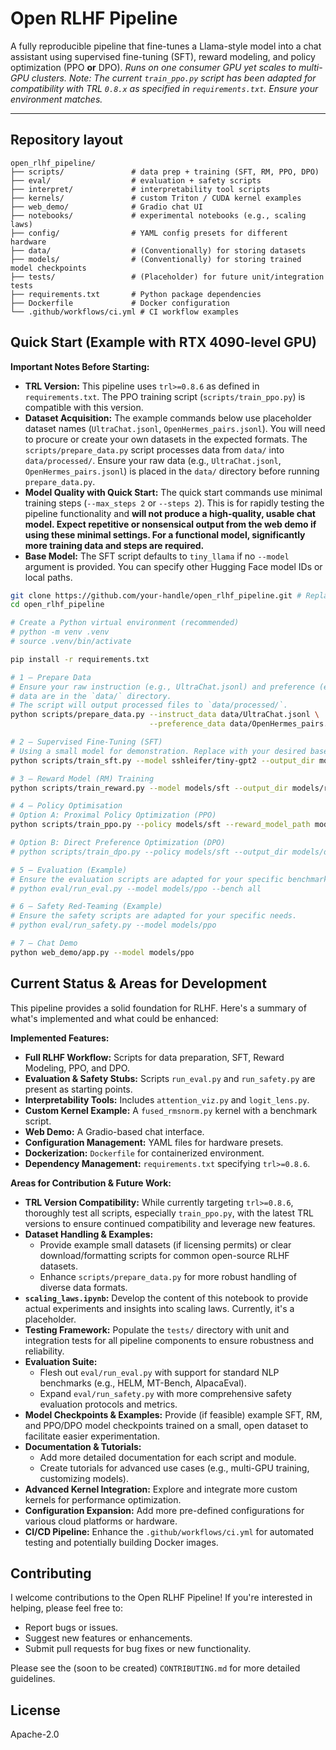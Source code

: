 # Open RLHF Pipeline

A fully reproducible pipeline that fine-tunes a Llama-style model into a chat assistant using supervised fine-tuning (SFT), reward modeling, and policy optimization (PPO **or** DPO).
*Runs on one consumer GPU yet scales to multi-GPU clusters.*
*Note: The current `train_ppo.py` script has been adapted for compatibility with TRL `0.8.x` as specified in `requirements.txt`. Ensure your environment matches.*

---
## Repository layout
```text
open_rlhf_pipeline/
├── scripts/               # data prep + training (SFT, RM, PPO, DPO)
├── eval/                  # evaluation + safety scripts
├── interpret/             # interpretability tool scripts
├── kernels/               # custom Triton / CUDA kernel examples
├── web_demo/              # Gradio chat UI
├── notebooks/             # experimental notebooks (e.g., scaling laws)
├── config/                # YAML config presets for different hardware
├── data/                  # (Conventionally) for storing datasets
├── models/                # (Conventionally) for storing trained model checkpoints
├── tests/                 # (Placeholder) for future unit/integration tests
├── requirements.txt       # Python package dependencies
├── Dockerfile             # Docker configuration
└── .github/workflows/ci.yml # CI workflow examples
```

## Quick Start (Example with RTX 4090-level GPU)

**Important Notes Before Starting:**
*   **TRL Version:** This pipeline uses `trl>=0.8.6` as defined in `requirements.txt`. The PPO training script (`scripts/train_ppo.py`) is compatible with this version.
*   **Dataset Acquisition:** The example commands below use placeholder dataset names (`UltraChat.jsonl`, `OpenHermes_pairs.jsonl`). You will need to procure or create your own datasets in the expected formats. The `scripts/prepare_data.py` script processes data from `data/` into `data/processed/`. Ensure your raw data (e.g., `UltraChat.jsonl`, `OpenHermes_pairs.jsonl`) is placed in the `data/` directory before running `prepare_data.py`.
*   **Model Quality with Quick Start:** The quick start commands use minimal training steps (`--max_steps 2` or `--steps 2`). This is for rapidly testing the pipeline functionality and **will not produce a high-quality, usable chat model. Expect repetitive or nonsensical output from the web demo if using these minimal settings. For a functional model, significantly more training data and steps are required.**
*   **Base Model:** The SFT script defaults to `tiny_llama` if no `--model` argument is provided. You can specify other Hugging Face model IDs or local paths.

```bash
git clone https://github.com/your-handle/open_rlhf_pipeline.git # Replace with the actual repository URL
cd open_rlhf_pipeline

# Create a Python virtual environment (recommended)
# python -m venv .venv
# source .venv/bin/activate

pip install -r requirements.txt

# 1 – Prepare Data
# Ensure your raw instruction (e.g., UltraChat.jsonl) and preference (e.g., OpenHermes_pairs.jsonl)
# data are in the `data/` directory.
# The script will output processed files to `data/processed/`.
python scripts/prepare_data.py --instruct_data data/UltraChat.jsonl \
                               --preference_data data/OpenHermes_pairs.jsonl

# 2 – Supervised Fine-Tuning (SFT)
# Using a small model for demonstration. Replace with your desired base model.
python scripts/train_sft.py --model sshleifer/tiny-gpt2 --output_dir models/sft --max_steps 2 # Example uses tiny-gpt2

# 3 – Reward Model (RM) Training
python scripts/train_reward.py --model models/sft --output_dir models/rm --max_steps 2

# 4 – Policy Optimisation
# Option A: Proximal Policy Optimization (PPO)
python scripts/train_ppo.py --policy models/sft --reward_model_path models/rm --output_dir models/ppo --steps 2

# Option B: Direct Preference Optimization (DPO)
# python scripts/train_dpo.py --policy models/sft --output_dir models/dpo --steps 2

# 5 – Evaluation (Example)
# Ensure the evaluation scripts are adapted for your specific benchmark datasets.
# python eval/run_eval.py --model models/ppo --bench all

# 6 – Safety Red-Teaming (Example)
# Ensure the safety scripts are adapted for your specific needs.
# python eval/run_safety.py --model models/ppo

# 7 – Chat Demo
python web_demo/app.py --model models/ppo
```

## Current Status & Areas for Development

This pipeline provides a solid foundation for RLHF. Here's a summary of what's implemented and what could be enhanced:

**Implemented Features:**
*   **Full RLHF Workflow:** Scripts for data preparation, SFT, Reward Modeling, PPO, and DPO.
*   **Evaluation & Safety Stubs:** Scripts `run_eval.py` and `run_safety.py` are present as starting points.
*   **Interpretability Tools:** Includes `attention_viz.py` and `logit_lens.py`.
*   **Custom Kernel Example:** A `fused_rmsnorm.py` kernel with a benchmark script.
*   **Web Demo:** A Gradio-based chat interface.
*   **Configuration Management:** YAML files for hardware presets.
*   **Dockerization:** `Dockerfile` for containerized environment.
*   **Dependency Management:** `requirements.txt` specifying `trl>=0.8.6`.

**Areas for Contribution & Future Work:**
*   **TRL Version Compatibility:** While currently targeting `trl>=0.8.6`, thoroughly test all scripts, especially `train_ppo.py`, with the latest TRL versions to ensure continued compatibility and leverage new features.
*   **Dataset Handling & Examples:**
    *   Provide example small datasets (if licensing permits) or clear download/formatting scripts for common open-source RLHF datasets.
    *   Enhance `scripts/prepare_data.py` for more robust handling of diverse data formats.
*   **`scaling_laws.ipynb`:** Develop the content of this notebook to provide actual experiments and insights into scaling laws. Currently, it's a placeholder.
*   **Testing Framework:** Populate the `tests/` directory with unit and integration tests for all pipeline components to ensure robustness and reliability.
*   **Evaluation Suite:**
    *   Flesh out `eval/run_eval.py` with support for standard NLP benchmarks (e.g., HELM, MT-Bench, AlpacaEval).
    *   Expand `eval/run_safety.py` with more comprehensive safety evaluation protocols and metrics.
*   **Model Checkpoints & Examples:** Provide (if feasible) example SFT, RM, and PPO/DPO model checkpoints trained on a small, open dataset to facilitate easier experimentation.
*   **Documentation & Tutorials:**
    *   Add more detailed documentation for each script and module.
    *   Create tutorials for advanced use cases (e.g., multi-GPU training, customizing models).
*   **Advanced Kernel Integration:** Explore and integrate more custom kernels for performance optimization.
*   **Configuration Expansion:** Add more pre-defined configurations for various cloud platforms or hardware.
*   **CI/CD Pipeline:** Enhance the `.github/workflows/ci.yml` for automated testing and potentially building Docker images.

## Contributing

I welcome contributions to the Open RLHF Pipeline! If you're interested in helping, please feel free to:
*   Report bugs or issues.
*   Suggest new features or enhancements.
*   Submit pull requests for bug fixes or new functionality.

Please see the (soon to be created) `CONTRIBUTING.md` for more detailed guidelines.

## License
Apache-2.0

